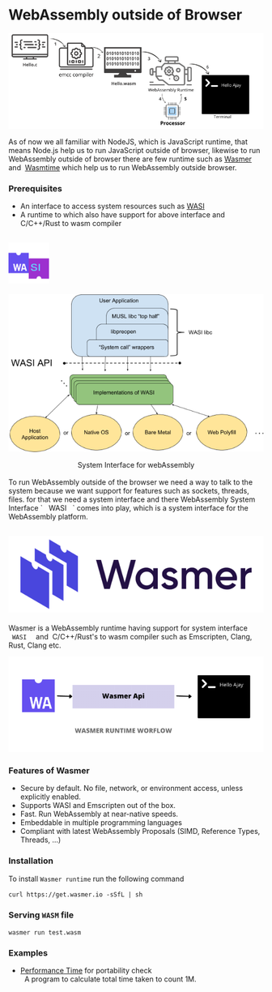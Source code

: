 # WebAssembly outside of Browser


![Non-browser workflow](./../img/runtime.png)

As of now we all familiar with NodeJS, which is JavaScript runtime, that means Node.js help us to run JavaScript outside of browser, likewise to run WebAssembly
outside of browser there are few runtime such as [Wasmer](https://wasmer.io/) and  [Wasmtime](https://wasmtime.dev/) which help us to run WebAssembly outside browser.

### Prerequisites
- An interface to access system resources such as [WASI](https://wasi.dev/)
- A runtime to which also have support for above interface and C/C++/Rust to wasm compiler


## <img src="./../img/wasi.png" alt="wasi logo" width="80"/>

![Non-browser workflow](./../img/wasiArchitecture.png)
<center> System Interface for webAssembly</center>

</br>
To run WebAssembly outside of the browser we need a way to talk to the system because we want support for features such as sockets, threads, files.
for that we need a system interface and there WebAssembly System Interface `   WASI   ` comes into play, which is a system interface for the WebAssembly platform.

## ![Non-browser workflow](./../img/wasmer.png)



Wasmer is a WebAssembly runtime having support for system interface `  WASI  ` and  C/C++/Rust's to wasm compiler such as Emscripten, Clang, Rust, Clang etc.

![Non-browser workflow](./../img/wasmerWorkflow.png)

### Features of Wasmer

- Secure by default. No file, network, or environment access, unless explicitly enabled.
- Supports WASI and Emscripten out of the box.
- Fast. Run WebAssembly at near-native speeds.
- Embeddable in multiple programming languages
- Compliant with latest WebAssembly Proposals (SIMD, Reference Types, Threads, ...)


### Installation
To install `Wasmer runtime` run the following command
```
curl https://get.wasmer.io -sSfL | sh
```

### Serving `WASM` file
```
wasmer run test.wasm
```


### Examples

- [Performance Time](./performanceTime.c) for portability check</br>
  A program to calculate total time taken to count 1M.
